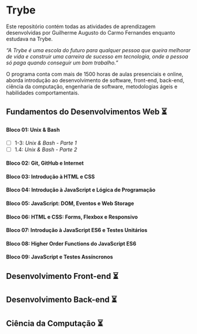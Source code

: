 # Trybe

Este repositório contém todas as atividades de aprendizagem desenvolvidas por Guilherme Augusto do Carmo Fernandes enquanto estudava na Trybe.

_“A Trybe é uma escola do futuro para qualquer pessoa que queira melhorar de vida e construir uma carreira de sucesso em tecnologia, onde a pessoa só paga quando conseguir um bom trabalho.”_

O programa conta com mais de 1500 horas de aulas presenciais e online, aborda introdução ao desenvolvimento de software, front-end, back-end, ciência da computação, engenharia de software, metodologias ágeis e habilidades comportamentais.

## Fundamentos do Desenvolvimentos Web :hourglass_flowing_sand:

#### Bloco 01: Unix & Bash

- [   ] 1-3: _Unix & Bash - Parte 1_
- [   ] 1.4: _Unix & Bash - Parte 2_

#### Bloco 02: Git, GitHub e Internet

#### Bloco 03: Introdução à HTML e CSS

#### Bloco 04: Introdução à JavaScript e Lógica de Programação

#### Bloco 05: JavaScript: DOM, Eventos e Web Storage

#### Bloco 06: HTML e CSS: Forms, Flexbox e Responsivo

#### Bloco 07: Introdução à JavaScript ES6 e Testes Unitários

#### Bloco 08: Higher Order Functions do JavaScript ES6

#### Bloco 09: JavaScript e Testes Assíncronos

## Desenvolvimento Front-end :hourglass_flowing_sand:

## Desenvolvimento Back-end :hourglass_flowing_sand:

## Ciência da Computação :hourglass_flowing_sand:

